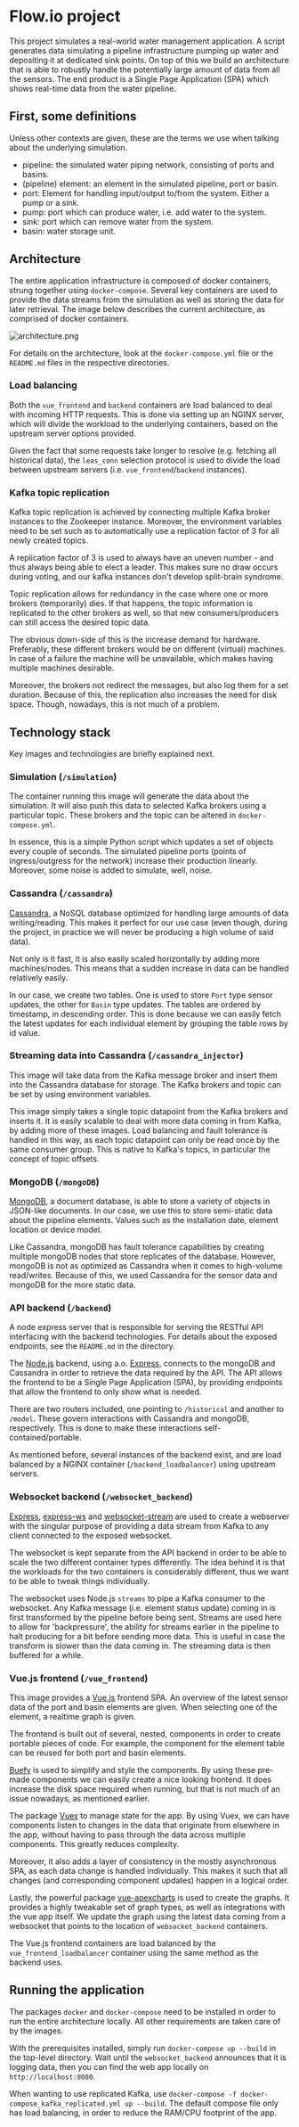 # Flow.io project
This project simulates a real-world water management application. A script generates data simulating a pipeline
infrastructure pumping up water and depositing it at dedicated sink points. On top of this we build an architecture that
is able to robustly handle the potentially large amount of data from all the sensors. The end product is a Single Page
Application (SPA) which shows real-time data from the water pipeline.

## First, some definitions
Unless other contexts are given, these are the terms we use when talking about the underlying simulation.

- pipeline: the simulated water piping network, consisting of ports and basins.
- (pipeline) element: an element in the simulated pipeline, port or basin.
- port: Element for handling input/output to/from the system. Either a pump or a sink.
- pump: port which can produce water, i.e. add water to the system.
- sink: port which can remove water from the system.
- basin: water storage unit.

## Architecture
The entire application infrastructure is composed of docker containers, strung together using `docker-compose`. Several
key containers are used to provide the data streams from the simulation as well as storing the data for later retrieval.
The image below describes the current architecture, as comprised of docker containers.

![architecture.png](Architecture/architecture.png)

For details on the architecture, look at the `docker-compose.yml` file or the `README.md` files in the respective
directories.

### Load balancing
Both the `vue_frontend` and `backend` containers are load balanced to deal with incoming HTTP requests. This is done
via setting up an NGINX server, which will divide the workload to the underlying containers, based on the upstream server
options provided.

Given the fact that some requests take longer to resolve (e.g. fetching all historical data), the `leas_conn` selection
protocol is used to divide the load between upstream servers (i.e. `vue_frontend`/`backend` instances).

### Kafka topic replication
Kafka topic replication is achieved by connecting multiple Kafka broker instances to the Zookeeper instance. Moreover,
the environment variables need to be set such as to automatically use a replication factor of 3 for all newly created
topics.

A replication factor of 3 is used to always have an uneven number - and thus always being able to elect a leader.
This makes sure no draw occurs during voting, and our kafka instances don't develop split-brain syndrome.

Topic replication allows for redundancy in the case where one or more brokers (temporarily) dies. If that happens, the
topic information is replicated to the other brokers as well, so that new consumers/producers can still access the desired
topic data.

The obvious down-side of this is the increase demand for hardware. Preferably, these different brokers would be on different
(virtual) machines. In case of a failure the machine will be unavailable, which makes having multiple machines desirable.

Moreover, the brokers not redirect the messages, but also log them for a set duration. Because of this, the replication also
increases the need for disk space. Though, nowadays, this is not much of a problem.

## Technology stack
Key images and technologies are briefly explained next.

### Simulation (`/simulation`)
The container running this image will generate the data about the simulation. It will also push this data to selected
Kafka brokers using a particular topic. These brokers and the topic can be altered in `docker-compose.yml`.

In essence, this is a simple Python script which updates a set of objects every couple of seconds. The simulated pipeline
ports (points of ingress/outgress for the network) increase their production linearly. Moreover, some noise is added
to simulate, well, noise.

### Cassandra (`/cassandra`)
[Cassandra](https://cassandra.apache.org/), a NoSQL database optimized for handling large amounts of data writing/reading. This
makes it perfect for our use case (even though, during the project, in practice we will never be producing a high volume
of said data).

Not only is it fast, it is also easily scaled horizontally by adding more machines/nodes. This means that a sudden increase
in data can be handled relatively easily.

In our case, we create two tables. One is used to store `Port` type sensor updates, the other for `Basin` type updates.
The tables are ordered by timestamp, in descending order. This is done because we can easily fetch the latest updates
for each individual element by grouping the table rows by id value.

### Streaming data into Cassandra (`/cassandra_injector`)
This image will take data from the Kafka message broker and insert them into the Cassandra database for storage. The
Kafka brokers and topic can be set by using environment variables.

This image simply takes a single topic datapoint from the Kafka brokers and inserts it. It is easily scalable to deal with
more data coming in from Kafka, by adding more of these images. Load balancing and fault tolerance is handled in this way,
as each topic datapoint can only be read once by the same consumer group. This is native to Kafka's topics, in particular
the concept of topic offsets.

### MongoDB (`/mongoDB`)
[MongoDB](https://www.mongodb.com/), a document database, is able to store a variety of objects in JSON-like documents.
In our case, we use this to store semi-static data about the pipeline elements. Values such as the installation date,
element location or device model.

Like Cassandra, mongoDB has fault tolerance capabilities by creating multiple mongoDB nodes that store replicates of the database.
However, mongoDB is not as optimized as Cassandra when it comes to high-volume read/writes. Because of this, we used Cassandra
for the sensor data and mongoDB for the more static data.

### API backend (`/backend`)
A node express server that is responsible for serving the RESTful API interfacing with the backend technologies. For
details about the exposed endpoints, see the `README.md` in the directory.

The [Node.js](https://nodejs.org/en/) backend, using a.o. [Express](https://expressjs.com/), connects to the mongoDB and
Cassandra in order to retrieve the data required by the API. The API allows the frontend to be a Single Page Application
(SPA), by providing endpoints that allow the frontend to only show what is needed.

There are two routers included, one pointing to `/historical` and another to `/model`. These govern interactions with Cassandra
and mongoDB, respectively. This is done to make these interactions self-contained/portable.

As mentioned before, several instances of the backend exist, and are load balanced by a NGINX container (`/backend_loadbalancer`)
using upstream servers.

### Websocket backend (`/websocket_backend`)
[Express](https://expressjs.com/), [express-ws](https://www.npmjs.com/package/express-ws) and [websocket-stream](https://www.npmjs.com/package/websocket-stream)
are used to create a webserver with the singular purpose of providing a data stream from Kafka to any client connected
to the exposed websocket.

The websocket is kept separate from the API backend in order to be able to scale the two different container types
differently. The idea behind it is that the workloads for the two containers is considerably different, thus we want to be
able to tweak things individually.

The websocket uses Node.js `streams` to pipe a Kafka consumer to the websocket. Any Kafka message (i.e. element status update)
coming in is first transformed by the pipeline before being sent. Streams are used here to allow for 'backpressure', the
ability for streams earlier in the pipeline to halt producing for a bit before sending more data. This is useful in case
the transform is slower than the data coming in. The streaming data is then buffered for a while.

### Vue.js frontend (`/vue_frontend`)
This image provides a [Vue.js](https://vuejs.org/) frontend SPA. An overview of the latest sensor data of the port and
basin elements are given. When selecting one of the element, a realtime graph is given.

The frontend is built out of several, nested, components in order to create portable pieces of code. For example, the
component for the element table can be reused for both port and basin elements.

[Buefy](https://buefy.org/) is used to simplify and style the components. By using these pre-made components we can easily
create a nice looking frontend. It does increase the disk space required when running, but that is not much of an issue
nowadays, as mentioned earlier.

The package [Vuex](https://vuex.vuejs.org/) to manage state for the app. By using Vuex, we can have components listen to
changes in the data that originate from elsewhere in the app, without having to pass through the data across multiple
components. This greatly reduces complexity.

Moreover, it also adds a layer of consistency in the mostly asynchronous SPA, as each data change is handled individually.
This makes it such that all changes (and corresponding component updates) happen in a logical order.

Lastly, the powerful package [vue-apexcharts](https://apexcharts.com/docs/vue-charts/) is used to create the graphs. It
provides a highly tweakable set of graph types, as well as integrations with the vue app itself. We update the graph using
the latest data coming from a websocket that points to the location of `websocket_backend` containers.

The Vue.js frontend containers are load balanced by the `vue_frontend_loadbalancer` container using the same method as
the backend uses.

## Running the application
The packages `docker` and `docker-compose` need to be installed in order to run the entire architecture locally. All
other requirements are taken care of by the images.

With the prerequisites installed, simply run `docker-compose up --build` in the top-level directory. Wait until the
`websocket_backend` announces that it is logging data, then you can find the web app locally on `http://localhost:8080`.

When wanting to use replicated Kafka, use `docker-compose -f docker-compose_kafka_replicated.yml up --build`. The default
compose file only has load balancing, in order to reduce the RAM/CPU footprint of the app.
